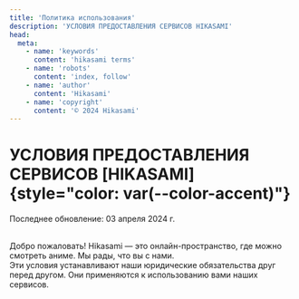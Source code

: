 ```yaml
---
title: 'Политика использования'
description: 'УСЛОВИЯ ПРЕДОСТАВЛЕНИЯ СЕРВИСОВ HIKASAMI'
head:
  meta:
    - name: 'keywords'
      content: 'hikasami terms'
    - name: 'robots'
      content: 'index, follow'
    - name: 'author'
      content: 'Hikasami'
    - name: 'copyright'
      content: '© 2024 Hikasami'
---
```


# УСЛОВИЯ ПРЕДОСТАВЛЕНИЯ СЕРВИСОВ [HIKASAMI]{style="color: var(--color-accent)"}

Последнее обновление: 03 апреля 2024 г.

<br>
Добро пожаловать! Hikasami — это онлайн-пространство, где можно смотреть аниме. Мы рады, что вы с нами.
<br>
Эти условия устанавливают наши юридические обязательства друг перед другом. Они применяются к использованию вами наших сервисов.
